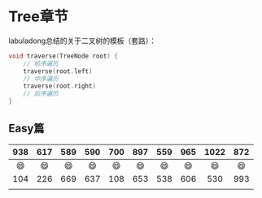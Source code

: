 # Tree章节

labuladong总结的关于二叉树的模板（套路）：

```cpp
void traverse(TreeNode root) {
    // 前序遍历
    traverse(root.left)
    // 中序遍历
    traverse(root.right)
    // 后序遍历
}
```

## Easy篇

|   938   |   617   |   589   |   590   |   700   |   897   |   559   |   965   |  1022   |   872   |
| :-----: | :-----: | :-----: | :-----: | :-----: | :-----: | :-----: | :-----: | :-----: | :-----: |
| :smile: | :smile: | :smile: | :smile: | :smile: | :smile: | :smile: | :smile: | :smile: | :smile: |
|   104   |   226   |   669   |   637   |   108   |   653   |   538   |   606   |   530   |   993   |
|         |         |         |         |         |         |         |         |         |         |


